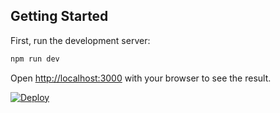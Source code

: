 ## Getting Started

First, run the development server:

```bash
npm run dev
```

Open [http://localhost:3000](http://localhost:3000) with your browser to see the result.


<a
  href="https://tailwindcss-with-nextjs.vercel.app/"
  rel="noreferrer"
  target="_blank">
  <img src="https://res.cloudinary.com/dovavvnjx/image/upload/v1677210654/Captura_de_pantalla_2023-02-23_223310_utn9nv.png" alt="Deploy" />            
</a>


